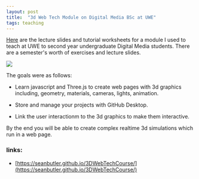 ```yaml
---
layout: post
title:  "3d Web Tech Module on Digital Media BSc at UWE"
tags: teaching
---
```


[Here](https://seanbutler.github.io/3DWebTechCourse/) are the lecture slides and tutorial worksheets for a module I used to teach at UWE to second year undergraduate Digital Media students. <!--more--> There are a semester's worth of exercises and lecture slides.


![](https://seanbutler.github.io/3DWebTechCourse/assets/cube.png)

The goals were as follows:

- Learn javascript and Three.js to create web pages with 3d graphics including, geometry, materials, cameras, lights, animation.

- Store and manage your projects with GitHub Desktop.

- Link the user interactionm to the 3d graphics to make them interactive.

By the end you will be able to create complex realtime 3d simulations which run in a web page.

### links:

- [https://seanbutler.github.io/3DWebTechCourse/](https://seanbutler.github.io/3DWebTechCourse/)
